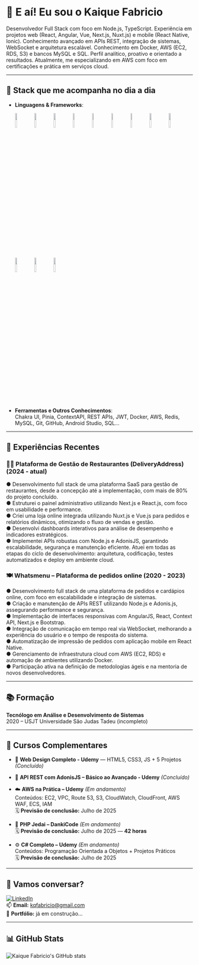 # 👋 E aí! Eu sou o Kaique Fabricio

Desenvolvedor Full Stack com foco em Node.js, TypeScript. Experiência em projetos web (React, Angular, Vue, Next.js, Nuxt.js) e mobile (React Native, Ionic). Conhecimento avançado em APIs REST, integração de sistemas, WebSocket e
arquitetura escalável. Conhecimento em Docker, AWS (EC2, RDS, S3) e bancos MySQL e SQL. Perfil analítico, proativo e orientado a resultados. Atualmente, me especializando em AWS com foco em certificações e prática em serviços cloud.

---

## 🚀 Stack que me acompanha no dia a dia

- **Linguagens & Frameworks**:
  <p>
    <img src="https://www.vectorlogo.zone/logos/javascript/javascript-ar21~bgwhite.svg" width="10%"/>
    <img src="https://www.vectorlogo.zone/logos/typescriptlang/typescriptlang-ar21~bgwhite.svg" width="10%"/>
    <img src="https://www.vectorlogo.zone/logos/nodejs/nodejs-ar21~bgwhite.svg" width="10%"/>
    <img src="https://www.vectorlogo.zone/logos/expressjs/expressjs-ar21~bgwhite.svg" width="10%"/>
    <img src="https://www.vectorlogo.zone/logos/reactjs/reactjs-ar21~bgwhite.svg" width="10%"/>
    <img src="https://www.vectorlogo.zone/logos/nextjs/nextjs-ar21~bgwhite.svg" width="10%"/>
    <img src="https://www.vectorlogo.zone/logos/nuxtjs/nuxtjs-ar21~bgwhite.svg" width="10%"/>
    <img src="https://www.vectorlogo.zone/logos/vuejs/vuejs-ar21~bgwhite.svg" width="10%"/>
    <img src="https://www.vectorlogo.zone/logos/adonisjs/adonisjs-ar21~bgwhite.svg" width="10%"/>
    <img src="https://www.vectorlogo.zone/logos/angular/angular-ar21~bgwhite.svg" width="10%"/>
    <img src="https://www.vectorlogo.zone/logos/docker/docker-ar21~bgwhite.svg" width="10%"/>
    <img src="https://www.vectorlogo.zone/logos/amazon_aws/amazon_aws-ar21~bgwhite.svg" width="10%"/>
  </p>

- **Ferramentas e Outros Conhecimentos**:  
  Chakra UI, Pinia, ContextAPI, REST APIs, JWT, Docker, AWS, Redis, MySQL, Git, GitHub, Android Studio, SQL...

---

## 💼 Experiências Recentes

### 🧑‍🍳 Plataforma de Gestão de Restaurantes (DeliveryAddress) (2024 - atual)
  ● Desenvolvimento full stack de uma plataforma SaaS para gestão de restaurantes, desde a concepção até a
  implementação, com mais de 80% do projeto concluído.<br>
  ● Estruturei o painel administrativo utilizando Next.js e React.js, com foco em usabilidade e performance.<br>
  ● Criei uma loja online integrada utilizando Nuxt.js e Vue.js para pedidos e relatórios dinâmicos, otimizando o fluxo
  de vendas e gestão.<br>
  ● Desenvolvi dashboards interativos para análise de desempenho e indicadores estratégicos.<br>
  ● Implementei APIs robustas com Node.js e AdonisJS, garantindo escalabilidade, segurança e manutenção eficiente.
  Atuei em todas as etapas do ciclo de desenvolvimento: arquitetura, codificação, testes automatizados e deploy em
  ambiente cloud.

### 🍽️ Whatsmenu – Plataforma de pedidos online (2020 - 2023)
  ● Desenvolvimento full stack de uma plataforma de pedidos e cardápios online, com foco em escalabilidade e
  integração de sistemas.<br>
  ● Criação e manutenção de APIs REST utilizando Node.js e Adonis.js, assegurando performance e segurança.<br>
  ● Implementação de interfaces responsivas com AngularJS, React, Context API, Next.js e Bootstrap.<br>
  ● Integração de comunicação em tempo real via WebSocket, melhorando a experiência do usuário e o tempo de
  resposta do sistema.<br>
  ● Automatização de impressão de pedidos com aplicação mobile em React Native.<br>
  ● Gerenciamento de infraestrutura cloud com AWS (EC2, RDS) e automação de ambientes utilizando Docker.<br>
  ● Participação ativa na definição de metodologias ágeis e na mentoria de novos desenvolvedores.

---

## 📚 Formação

  **Tecnólogo em Análise e Desenvolvimento de Sistemas**  
  2020 – USJT Universidade São Judas Tadeu (incompleto)

---

## 📘 Cursos Complementares

- 🎨 **Web Design Completo - Udemy** — HTML5, CSS3, JS + 5 Projetos *(Concluído)*
- 🔗 **API REST com AdonisJS – Básico ao Avançado - Udemy** *(Concluído)*

- ☁️ **AWS na Prática – Udemy** *(Em andamento)*  
  Conteúdos: EC2, VPC, Route 53, S3, CloudWatch, CloudFront, AWS WAF, ECS, IAM  
  🗓️ **Previsão de conclusão:** Julho de 2025

- 🐘 **PHP Jedai – DankiCode** *(Em andamento)*  
  🗓️ **Previsão de conclusão:** Julho de 2025 — **42 horas**

- ⚙️ **C# Completo – Udemy** *(Em andamento)*  
  Conteúdos: Programação Orientada a Objetos + Projetos Práticos  
  🗓️ **Previsão de conclusão:** Julho de 2025

---

## 🤝 Vamos conversar?

[![LinkedIn](https://img.shields.io/badge/-LinkedIn-0A66C2?style=flat-square&logo=linkedin&logoColor=white)](https://www.linkedin.com/in/kaiquefabriciodev/)  
📫 **Email:** kqfabricio@gmail.com  
📂 **Portfólio:** já em construção...

---

## 📊 GitHub Stats

![Kaique Fabricio's GitHub stats](https://github-readme-stats.vercel.app/api?username=kaiquefabricio&show_icons=true&theme=tokyonight)

